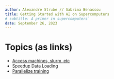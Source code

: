 ```yaml
---
author: Alexandre Strube // Sabrina Benassou
title: Getting Started with AI on Supercomputers 
# subtitle: A primer in supercomputers`
date: September 26, 2023
---
```


# Topics (as links)

- [Access machines, slurm, etc](01-access-machines.html)
- [Speedup Data Loading](02-speedup-data-loading.html)
- [Parallelize training](03-parallelize-training.html)
